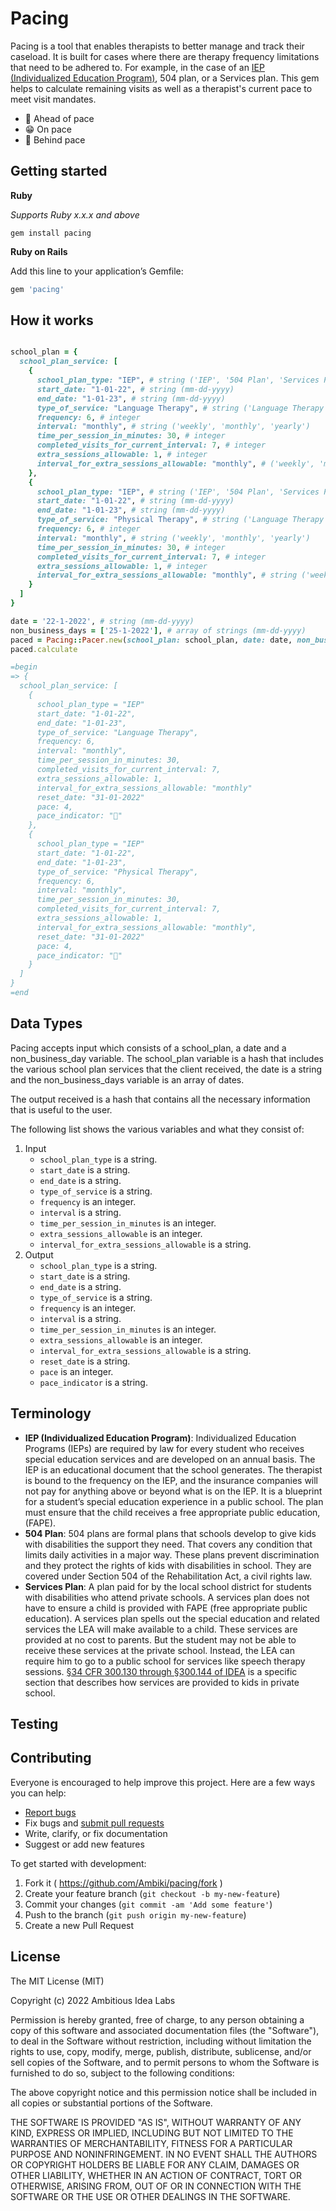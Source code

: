 # Pacing

Pacing is a tool that enables therapists to better manage and track their caseload. It is built for cases where there are therapy frequency limitations that need to be adhered to. For example, in the case of an [IEP (Individualized Education Program)](https://ambiki.com/glossary-concepts/iep), 504 plan, or a Services plan. This gem helps to calculate remaining visits as well as a therapist's current pace to meet visit mandates.

+ 🐇 Ahead of pace
+ 😁 On pace
+ 🐢 Behind pace

## Getting started

**Ruby**

*Supports Ruby x.x.x and above*
```
gem install pacing
```

**Ruby on Rails**

Add this line to your application’s Gemfile:
```ruby
gem 'pacing'
```

## How it works

```ruby

school_plan = {
  school_plan_service: [
    {
      school_plan_type: "IEP", # string ('IEP', '504 Plan', 'Services Plan' )
      start_date: "1-01-22", # string (mm-dd-yyyy)
      end_date: "1-01-23", # string (mm-dd-yyyy)
      type_of_service: "Language Therapy", # string ('Language Therapy', 'Speech Therapy', 'Occupation Therapy', 'Physical Therapy', 'Feeding Therapy', 'Speech and Language Therapy')
      frequency: 6, # integer
      interval: "monthly", # string ('weekly', 'monthly', 'yearly')
      time_per_session_in_minutes: 30, # integer
      completed_visits_for_current_interval: 7, # integer
      extra_sessions_allowable: 1, # integer
      interval_for_extra_sessions_allowable: "monthly", # ('weekly', 'monthly', 'yearly')
    },
    {
      school_plan_type: "IEP", # string ('IEP', '504 Plan', 'Services Plan' )
      start_date: "1-01-22", # string (mm-dd-yyyy)
      end_date: "1-01-23", # string (mm-dd-yyyy)
      type_of_service: "Physical Therapy", # string ('Language Therapy', 'Speech Therapy', 'Occupation Therapy', 'Physical Therapy', 'Feeding Therapy', 'Speech and Language Therapy')
      frequency: 6, # integer
      interval: "monthly", # string ('weekly', 'monthly', 'yearly')
      time_per_session_in_minutes: 30, # integer
      completed_visits_for_current_interval: 7, # integer
      extra_sessions_allowable: 1, # integer
      interval_for_extra_sessions_allowable: "monthly", # string ('weekly', 'monthly', 'yearly')
    }
  ]
}

date = '22-1-2022', # string (mm-dd-yyyy)
non_business_days = ['25-1-2022'], # array of strings (mm-dd-yyyy)
paced = Pacing::Pacer.new(school_plan: school_plan, date: date, non_business_days: non_business_days)
paced.calculate

=begin
=> {
  school_plan_service: [
    {
      school_plan_type = "IEP"
      start_date: "1-01-22",
      end_date: "1-01-23",
      type_of_service: "Language Therapy",
      frequency: 6,
      interval: "monthly",
      time_per_session_in_minutes: 30,
      completed_visits_for_current_interval: 7,
      extra_sessions_allowable: 1,
      interval_for_extra_sessions_allowable: "monthly"
      reset_date: "31-01-2022"
      pace: 4,
      pace_indicator: "🐇"
    },
    {
      school_plan_type = "IEP"
      start_date: "1-01-22",
      end_date: "1-01-23",
      type_of_service: "Physical Therapy",
      frequency: 6,
      interval: "monthly",
      time_per_session_in_minutes: 30,
      completed_visits_for_current_interval: 7,
      extra_sessions_allowable: 1,
      interval_for_extra_sessions_allowable: "monthly",
      reset_date: "31-01-2022"
      pace: 4,
      pace_indicator: "🐇"
    }
  ]
}
=end

```

## Data Types

Pacing accepts input which consists of a school_plan, a date and a non_business_day variable. The school_plan variable is a hash that includes the various school plan services that the client received, the date is a string and the non_business_days variable is an array of dates.

The output received is a hash that contains all the necessary information that is useful to the user.

The following list shows the various variables and what they consist of:

1. Input
   - `school_plan_type` is a string.
   - `start_date` is a string.
   - `end_date` is a string.
   - `type_of_service` is a string.
   - `frequency` is an integer.
   - `interval` is a string.
   - `time_per_session_in_minutes` is an integer.
   - `extra_sessions_allowable` is an integer.
   - `interval_for_extra_sessions_allowable` is a string.
2. Output
   - `school_plan_type` is a string.
   - `start_date` is a string.
   - `end_date` is a string.
   - `type_of_service` is a string.
   - `frequency` is an integer.
   - `interval` is a string.
   - `time_per_session_in_minutes` is an integer.
   - `extra_sessions_allowable` is an integer.
   - `interval_for_extra_sessions_allowable` is a string.
   - `reset_date` is a string.
   - `pace` is an integer.
   - `pace_indicator` is a string.

## Terminology

+ **IEP (Individualized Education Program)**: Individualized Education Programs (IEPs) are required by law for every student who receives special education services and are developed on an annual basis. The IEP is an educational document that the school generates. The therapist is bound to the frequency on the IEP, and the insurance companies will not pay for anything above or beyond what is on the IEP. It is a blueprint for a student’s special education experience in a public school. The plan must ensure that the child receives a free appropriate public education, (FAPE).
+ **504 Plan**: 504 plans are formal plans that schools develop to give kids with disabilities the support they need. That covers any condition that limits daily activities in a major way. These plans prevent discrimination and they protect the rights of kids with disabilities in school. They are covered under Section 504 of the Rehabilitation Act, a civil rights law.
+ **Services Plan**: A plan paid for by the local school district for students with disabilities who attend private schools. A services plan does not have to ensure a child is provided with FAPE (free appropriate public education). A services plan spells out the special education and related services the LEA will make available to a child. These services are provided at no cost to parents. But the student may not be able to receive these services at the private school. Instead, the LEA can require him to go to a public school for services like speech therapy sessions. [§34 CFR 300.130 through §300.144 of IDEA](https://sites.ed.gov/idea/files/CWD_Enrolled_by_Their_Parents_in_Private_Schools_11-16-06.pdf) is a specific section that describes how services are provided to kids in private school.

## Testing

## Contributing

Everyone is encouraged to help improve this project. Here are a few ways you can help:

+ [Report bugs](https://github.com/Ambiki/pacing/issues)
+ Fix bugs and [submit pull requests](https://github.com/Ambiki/pacing/pulls)
+ Write, clarify, or fix documentation
+ Suggest or add new features

To get started with development:

1. Fork it ( https://github.com/Ambiki/pacing/fork )
2. Create your feature branch (`git checkout -b my-new-feature`)
3. Commit your changes (`git commit -am 'Add some feature'`)
4. Push to the branch (`git push origin my-new-feature`)
5. Create a new Pull Request

## License

The MIT License (MIT)

Copyright (c) 2022 Ambitious Idea Labs

Permission is hereby granted, free of charge, to any person obtaining
a copy of this software and associated documentation files (the
"Software"), to deal in the Software without restriction, including
without limitation the rights to use, copy, modify, merge, publish,
distribute, sublicense, and/or sell copies of the Software, and to
permit persons to whom the Software is furnished to do so, subject to
the following conditions:

The above copyright notice and this permission notice shall be
included in all copies or substantial portions of the Software.

THE SOFTWARE IS PROVIDED "AS IS", WITHOUT WARRANTY OF ANY KIND,
EXPRESS OR IMPLIED, INCLUDING BUT NOT LIMITED TO THE WARRANTIES OF
MERCHANTABILITY, FITNESS FOR A PARTICULAR PURPOSE AND
NONINFRINGEMENT. IN NO EVENT SHALL THE AUTHORS OR COPYRIGHT HOLDERS BE
LIABLE FOR ANY CLAIM, DAMAGES OR OTHER LIABILITY, WHETHER IN AN ACTION
OF CONTRACT, TORT OR OTHERWISE, ARISING FROM, OUT OF OR IN CONNECTION
WITH THE SOFTWARE OR THE USE OR OTHER DEALINGS IN THE SOFTWARE.